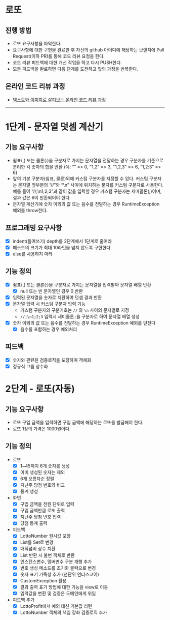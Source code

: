 # 로또
## 진행 방법
* 로또 요구사항을 파악한다.
* 요구사항에 대한 구현을 완료한 후 자신의 github 아이디에 해당하는 브랜치에 Pull Request(이하 PR)를 통해 코드 리뷰 요청을 한다.
* 코드 리뷰 피드백에 대한 개선 작업을 하고 다시 PUSH한다.
* 모든 피드백을 완료하면 다음 단계를 도전하고 앞의 과정을 반복한다.

## 온라인 코드 리뷰 과정
* [텍스트와 이미지로 살펴보는 온라인 코드 리뷰 과정](https://github.com/next-step/nextstep-docs/tree/master/codereview)

***
# 1단계 - 문자열 덧셈 계산기

## 기능 요구사항
* 쉼표(,) 또는 콜론(:)을 구분자로 가지는 문자열을 전달하는 경우 구분자를 기준으로 분리한 각 숫자의 합을 반환 (예: “” => 0, "1,2" => 3, "1,2,3" => 6, “1,2:3” => 6)
* 앞의 기본 구분자(쉼표, 콜론)외에 커스텀 구분자를 지정할 수 있다. 커스텀 구분자는 문자열 앞부분의 “//”와 “\n” 사이에 위치하는 문자를 커스텀 구분자로 사용한다. 예를 들어 “//;\n1;2;3”과 같이 값을 입력할 경우 커스텀 구분자는 세미콜론(;)이며, 결과 값은 6이 반환되어야 한다.
* 문자열 계산기에 숫자 이외의 값 또는 음수를 전달하는 경우 RuntimeException 예외를 throw한다.

## 프로그래밍 요구사항
- [x] indent(들여쓰기) depth를 2단계에서 1단계로 줄여라
- [x]  메소드의 크기가 최대 10라인을 넘지 않도록 구현한다
- [x]  else를 사용하지 마라

## 기능 정의
- [x] 쉼표(,) 또는 클론(:)을 구분자로 가지는 문자열을 입력받아 문자열 배열 반환
  - [x] null 또는 빈 문자열인 경우 0 반환
- [x] 입력된 문자열을 숫자로 치환하여 덧셈 결과 반환
- [x] 문자열 입력 시 커스텀 구분자 입력 기능
    * 커스텀 구분자의 구분기호는 ```//``` 와 ```\n``` 사이의 문자열로 지정
    * ```//;\n1;2;3``` 입력시 세미콜론```;```을 구분자로 하여 문자열 배열 생성
- [x] 숫자 이외의 값 또는 음수를 전달하는 경우 RuntimeException 예외를 던진다
  - [x] 음수를 포함하는 경우 예외처리
  
## 피드백
- [x] 숫자와 관련된 검증로직을 포장하여 객체화
- [x] 정규식 그룹 상수화

# 2단계 - 로또(자동)

## 기능 요구사항
* 로또 구입 금액을 입력하면 구입 금액에 해당하는 로또를 발급해야 한다.
* 로또 1장의 가격은 1000원이다.

## 기능 정의
* 로또
  - [x] 1~45까지 6개 숫자를 생성
  - [x] 이미 생성된 숫자는 제외
  - [x] 6개 오름차순 정렬
  - [x] 지난주 당첨 번호와 비교
  - [x] 통계 생성
* 화면
  - [x] 구입 금액을 천원 단위로 입력
  - [x] 구입 금액만큼 로또 출력
  - [x] 지난주 당첨 번호 입력
  - [x] 당첨 통계 출력
* 피드백
  - [x] LottoNumber 원시값 포장
  - [x] List<Integer>를 Set<LottoNumber>로 변경
  - [x] 매직넘버 상수 치환
  - [x] List<Integer> 반환 시 불변 객체로 반환
  - [x] 인스턴스변수, 멤버변수 구분 개행 추가
  - [x] 번호 생성 메소드를 초기화 블럭으로 변경
  - [x] 숫자 표기 가독성 추가 (천단위 언더스코어)
  - [x] CustomException 활용
  - [x] 결과 출력 표기 방법에 대한 기능을 view로 이동  
  - [x] 입력값을 변환 및 검증은 도메인에게 위임
* 피드백 추가
  - [x] LottoProfit에서 예외 대신 기본값 리턴
  - [x] LottoNumber 객체의 책임 강화 검증로직 추가